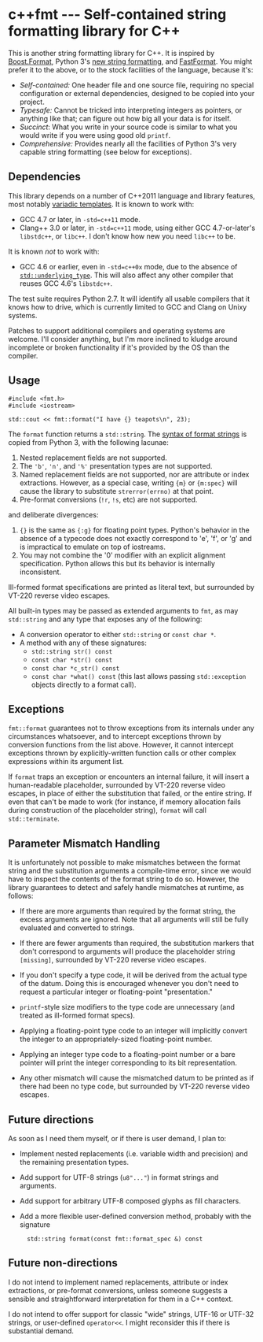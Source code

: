 # c++fmt --- Self-contained string formatting library for C++

This is another string formatting library for C++.  It is inspired by
[Boost.Format][], Python 3's [new string formatting][p3fmt], and
[FastFormat][].  You might prefer it to the above, or to the stock
facilities of the language, because it's:

* _Self-contained:_ One header file and one source file, requiring no
  special configuration or external dependencies, designed to be
  copied into your project.
* _Typesafe:_ Cannot be tricked into interpreting integers as
  pointers, or anything like that; can figure out how big all your
  data is for itself.
* _Succinct_: What you write in your source code is similar to
  what you would write if you were using good old `printf`.
* _Comprehensive:_ Provides nearly all the facilities of Python
  3's very capable string formatting (see below for exceptions).

## Dependencies

This library depends on a number of C++2011 language and library
features, most notably [variadic templates][].  It is known to work
with:

 * GCC 4.7 or later, in `-std=c++11` mode.
 * Clang++ 3.0 or later, in `-std=c++11` mode, using either GCC
   4.7-or-later's `libstdc++`, or `libc++`.  I don't know how new you
   need `libc++` to be.

It is known *not* to work with:

 * GCC 4.6 or earlier, even in `-std=c++0x` mode, due to the absence
   of [`std::underlying_type`][typetraits].  This will also affect any
   other compiler that reuses GCC 4.6's `libstdc++`.

The test suite requires Python 2.7.  It will identify all usable
compilers that it knows how to drive, which is currently limited
to GCC and Clang on Unixy systems.

Patches to support additional compilers and operating systems are
welcome.  I'll consider anything, but I'm more inclined to kludge
around incomplete or broken functionality if it's provided by the
OS than the compiler.

## Usage

    #include <fmt.h>
    #include <iostream>

    std::cout << fmt::format("I have {} teapots\n", 23);

The `format` function returns a `std::string`.  The
[syntax of format strings][p3fmt] is copied from Python 3, with the
following lacunae:

1. Nested replacement fields are not supported.
2. The `'b'`, `'n'`, and `'%'` presentation types are not supported.
3. Named replacement fields are not supported, nor are attribute or
   index extractions.  However, as a special case, writing `{m}` or
   `{m:spec}` will cause the library to substitute `strerror(errno)`
   at that point.
4. Pre-format conversions (`!r`, `!s`, etc) are not supported.

and deliberate divergences:

1. `{}` is the same as `{:g}` for floating point types.  Python's
   behavior in the absence of a typecode does not exactly correspond
   to 'e', 'f', or 'g' and is impractical to emulate on top of iostreams.
2. You may not combine the '0' modifier with an explicit alignment
   specification.  Python allows this but its behavior is internally
   inconsistent.

Ill-formed format specifications are printed as literal text, but
surrounded by VT-220 reverse video escapes.

All built-in types may be passed as extended arguments to `fmt`, as
may `std::string` and any type that exposes any of the following:

* A conversion operator to either `std::string` or `const char *`.
* A method with any of these signatures:
  * `std::string str() const`
  * `const char *str() const`
  * `const char *c_str() const`
  * `const char *what() const` (this last allows passing
    `std::exception` objects directly to a format call).

## Exceptions

`fmt::format` guarantees not to throw exceptions from its internals
under any circumstances whatsoever, and to intercept exceptions thrown
by conversion functions from the list above.  However, it cannot
intercept exceptions thrown by explicitly-written function calls or
other complex expressions within its argument list.

If `format` traps an exception or encounters an internal failure, it
will insert a human-readable placeholder, surrounded by VT-220 reverse
video escapes, in place of either the substitution that failed, or the
entire string.  If even that can't be made to work (for instance, if
memory allocation fails during construction of the placeholder
string), `format` will call `std::terminate`.

## Parameter Mismatch Handling

It is unfortunately not possible to make mismatches between the format
string and the substitution arguments a compile-time error, since we
would have to inspect the contents of the format string to do so.
However, the library guarantees to detect and safely handle mismatches
at runtime, as follows:

* If there are more arguments than required by the format string, the
  excess arguments are ignored.  Note that all arguments will still be
  fully evaluated and converted to strings.

* If there are fewer arguments than required, the substitution markers
  that don't correspond to arguments will produce the placeholder
  string `[missing]`, surrounded by VT-220 reverse video escapes.

* If you don't specify a type code, it will be derived from the actual
  type of the datum.  Doing this is encouraged whenever you don't need
  to request a particular integer or floating-point "presentation."

* `printf`-style size modifiers to the type code are unnecessary (and
  treated as ill-formed format specs).

* Applying a floating-point type code to an integer will implicitly
  convert the integer to an appropriately-sized floating-point number.

* Applying an integer type code to a floating-point number or a bare
  pointer will print the integer corresponding to its bit
  representation.

* Any other mismatch will cause the mismatched datum to be printed as
  if there had been no type code, but surrounded by VT-220 reverse
  video escapes.

## Future directions

As soon as I need them myself, or if there is user demand, I plan to:

* Implement nested replacements (i.e. variable width and precision)
  and the remaining presentation types.

* Add support for UTF-8 strings (`u8"..."`) in format strings and
  arguments.

* Add support for arbitrary UTF-8 composed glyphs as fill characters.

* Add a more flexible user-defined conversion method, probably with
  the signature

        std::string format(const fmt::format_spec &) const

## Future non-directions

I do not intend to implement named replacements, attribute or index
extractions, or pre-format conversions, unless someone suggests a
sensible and straightforward interpretation for them in a C++ context.

I do not intend to offer support for classic "wide" strings, UTF-16 or
UTF-32 strings, or user-defined `operator<<`.  I might reconsider this
if there is substantial demand.

[Boost.Format]: http://www.boost.org/doc/libs/1_51_0/libs/format/doc/format.html
[p3fmt]: http://docs.python.org/py3k/library/string.html#format-string-syntax
[FastFormat]: http://fastformat.org/
[variadic templates]: https://en.wikipedia.org/wiki/Variadic_template#C.2B.2B11
[typetraits]: http://www.cplusplus.com/reference/std/type_traits/
